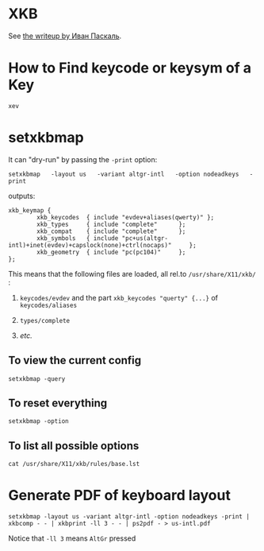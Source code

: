 XKB
===

See [the writeup by Иван Паскаль](http://pascal.tsu.ru/other/xkb/setup.html).

How to Find keycode or keysym of a Key
======================================

    xev

setxkbmap
=========

It can "dry-run" by passing the `-print` option:

    setxkbmap   -layout us   -variant altgr-intl   -option nodeadkeys   -print

outputs:

    xkb_keymap {
            xkb_keycodes  { include "evdev+aliases(qwerty)" };
            xkb_types     { include "complete"      };
            xkb_compat    { include "complete"      };
            xkb_symbols   { include "pc+us(altgr-intl)+inet(evdev)+capslock(none)+ctrl(nocaps)"     };
            xkb_geometry  { include "pc(pc104)"     };
    };

This means that the following files are loaded, all rel.to `/usr/share/X11/xkb/` :

1. `keycodes/evdev` and the part `xkb_keycodes "querty" {...}` of `keycodes/aliases`

2. `types/complete`

3. _etc._

To view the current config
--------------------------

    setxkbmap -query

To reset everything
-------------------

    setxkbmap -option

To list all possible options
----------------------------

    cat /usr/share/X11/xkb/rules/base.lst



Generate PDF of keyboard layout
===============================

    setxkbmap -layout us -variant altgr-intl -option nodeadkeys -print | xkbcomp - - | xkbprint -ll 3 - - | ps2pdf - > us-intl.pdf

Notice that `-ll 3` means `AltGr` pressed

